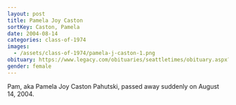 ```yaml
---
layout: post
title: Pamela Joy Caston
sortKey: Caston, Pamela
date: 2004-08-14
categories: class-of-1974
images:
  - /assets/class-of-1974/pamela-j-caston-1.png
obituary: https://www.legacy.com/obituaries/seattletimes/obituary.aspx?n=Pamela-Pahutski&pid=2522858
gender: female
---
```

Pam, aka Pamela Joy Caston Pahutski, passed away suddenly on August 14, 2004.
